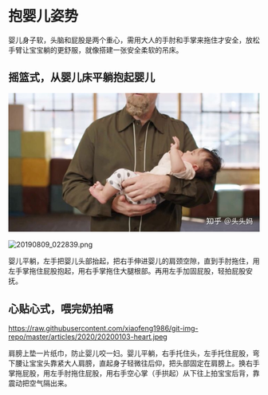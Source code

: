 # 抱婴儿姿势

婴儿身子软，头脑和屁股是两个重心，需用大人的手肘和手掌来拖住才安全，放松手臂让宝宝躺的更舒服，就像搭建一张安全柔软的吊床。

## 摇篮式，从婴儿床平躺抱起婴儿

![cradle.jpeg](https://raw.githubusercontent.com/xiaofeng1986/git-img-repo/master/articles/2020/20200103-cradle.jpeg)

![20190809_022839.png](https://i.loli.net/2019/08/09/jP89eGYEwJQc16Z.png)

婴儿平躺，左手把婴儿头部抬起，把右手伸进婴儿的肩颈空隙，直到手肘拖住，用左手掌拖住屁股抱起，用右手掌拖住大腿根部。再用左手加固屁股，轻拍屁股安抚。

## 心贴心式，喂完奶拍嗝

https://raw.githubusercontent.com/xiaofeng1986/git-img-repo/master/articles/2020/20200103-heart.jpeg

肩膀上垫一片纸巾，防止婴儿咬一妇。婴儿平躺，右手托住头，左手托住屁股，弯下腰让宝宝头靠紧大人肩膀，直起身子轻微往后仰，把头部固定在肩膀上。换右手掌拖屁股，用左手肘拖住屁股，用右手空心掌（手拱起）从下往上拍宝宝后背，靠震动把空气隔出来。
